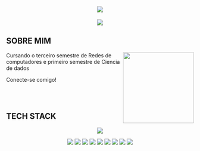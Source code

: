 <h1 align="center">
  <img src="https://capsule-render.vercel.app/api?type=blur&height=300&color=FFB6C1&text=Lorena%20Gabarão&textBg=false&fontAlign=57&fontColor=FFFFFF&animation=blink&fontAlignY=54">
</h1>

<p align="center">
  <img src="https://readme-typing-svg.herokuapp.com?font=Play&pause=1000&color=F7AAD9&width=435&lines=SYSADMIN">
</p>

## SOBRE MIM 

<img align="right" height="190" src="https://i.pinimg.com/originals/6d/c0/2d/6dc02de40ed24e0571ca746409928f0f.gif">

Cursando o terceiro semestre de Redes de computadores e primeiro semestre de Ciencia de dados

Conecte-se comigo!

<br><br>

## TECH STACK

<p align="center">
  <img src="https://skillicons.dev/icons?i=arduino,azure,github,gmail,html,instagram,linkedin,linux,nginx,notion,py,twitter,vscode,windows,debian,aws,apple"
</p>

<p align="center">
  <img src="https://img.shields.io/badge/ChatGPT-74aa9c?logo=openai&logoColor=white">
   <img src="https://img.shields.io/badge/iCloud-3693F3?logo=icloud&logoColor=fff">
   <img src="https://img.shields.io/badge/Canva-%2300C4CC.svg?&logo=Canva&logoColor=white">
  <img src="https://img.shields.io/badge/Notion-000?logo=notion&logoColor=fff">
   <img src="https://img.shields.io/badge/Pandas-150458?logo=pandas&logoColor=fff">
   <img src="https://img.shields.io/badge/Google%20Colab-F9AB00?logo=googlecolab&logoColor=fff">
   <img src="(https://custom-icon-badges.demolab.com/badge/Matplotlib-71D291?logo=matplotlib&logoColor=fff">
   <img src="https://img.shields.io/badge/Trello-0052CC?logo=trello&logoColor=fff">
   <img src="https://img.shields.io/badge/Miro-050038?logo=miro&logoColor=fff">






</p>


